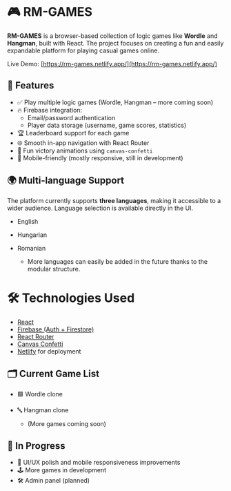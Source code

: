 # 🎮 RM-GAMES

**RM-GAMES** is a browser-based collection of logic games like **Wordle** and **Hangman**, built with React. The project focuses on creating a fun and easily expandable platform for playing casual games online.

Live Demo: [https://rm-games.netlify.app/](https://rm-games.netlify.app/)

## 🧩 Features

- ✅ Play multiple logic games (Wordle, Hangman – more coming soon)
- 🔥 Firebase integration:
  - Email/password authentication
  - Player data storage (username, game scores, statistics)
- 🏆 Leaderboard support for each game
- 🌐 Smooth in-app navigation with React Router
- 🎉 Fun victory animations using `canvas-confetti`
- 📱 Mobile-friendly (mostly responsive, still in development)

## 🌍 Multi-language Support

The platform currently supports **three languages**, making it accessible to a wider audience. Language selection is available directly in the UI.

- English
- Hungarian
- Romanian

  - More languages can easily be added in the future thanks to the modular structure.

# 🛠️ Technologies Used

- [React](https://reactjs.org/)
- [Firebase (Auth + Firestore)](https://firebase.google.com/)
- [React Router](https://reactrouter.com/)
- [Canvas Confetti](https://www.npmjs.com/package/canvas-confetti)
- [Netlify](https://www.netlify.com/) for deployment

## 🗂️ Current Game List

- 🟩 Wordle clone

- 🔤 Hangman clone
  - (More games coming soon)

## 🧪 In Progress

- 🎨 UI/UX polish and mobile responsiveness improvements
- 🕹️ More games in development
- 🛠️ Admin panel (planned)
